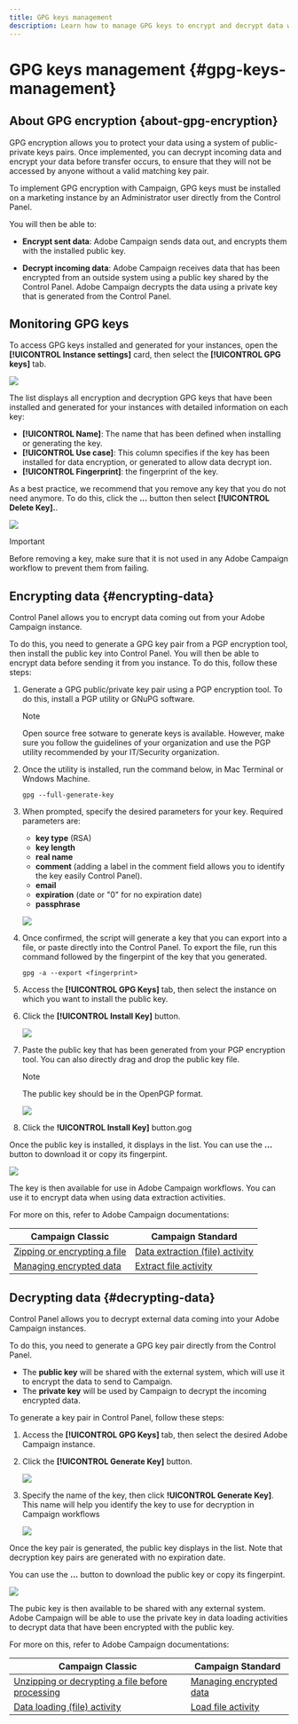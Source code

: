```yaml
---
title: GPG keys management
description: Learn how to manage GPG keys to encrypt and decrypt data within Adobe Campaign.
---
```


# GPG keys management {#gpg-keys-management}

## About GPG encryption {about-gpg-encryption}

GPG encryption allows you to protect your data using a system of public-private keys pairs. Once implemented, you can decrypt incoming data and encrypt your data before transfer occurs, to ensure that they will not be accessed by anyone without a valid matching key pair.

To implement GPG encryption with Campaign, GPG keys must be installed on a marketing instance by an Administrator user directly from the Control Panel.

You will then be able to:

* **Encrypt sent data**: Adobe Campaign sends data out, and encrypts them with the installed public key.

* **Decrypt incoming data**: Adobe Campaign receives data that has been encrypted from an outside system using a public key shared by the Control Panel. Adobe Campaign decrypts the data using a private key that is generated from the Control Panel.

## Monitoring GPG keys

To access GPG keys installed and generated for your instances, open the **[!UICONTROL Instance settings]** card, then select the **[!UICONTROL GPG keys]** tab.

![](assets/gpg_list.png)

The list displays all encryption and decryption GPG keys that have been installed and generated for your instances with detailed information on each key:

* **[!UICONTROL Name]**: The name that has been defined when installing or generating the key.
* **[!UICONTROL Use case]**: This column specifies if the key has been installed for data encryption, or generated to allow data decrypt ion.
* **[!UICONTROL Fingerprint]**: the fingerprint of the key.

As a best practice, we recommend that you remove any key that you do not need anymore. To do this, click the **...** button then select **[!UICONTROL Delete Key].**.

![](assets/gpg_delete.png)

>[!IMPORTANT]
>
>Before removing a key, make sure that it is not used in any Adobe Campaign workflow to prevent them from failing.

## Encrypting data {#encrypting-data}

Control Panel allows you to encrypt data coming out from your Adobe Campaign instance.

To do this, you need to generate a GPG key pair from a PGP encryption tool, then install the public key into Control Panel. You will then be able to encrypt data before sending it from you instance. To do this, follow these steps:

1. Generate a GPG public/private key pair using a PGP encryption tool. To do this, install a PGP utility or GNuPG software.

    >[!NOTE]
    >
    >Open source free sotware to generate keys is available. However, make sure you follow the guidelines of your organization and use the PGP utility recommended by your IT/Security organization.

1. Once the utility is installed, run the command below, in Mac Terminal or Wndows Machine.

    `gpg --full-generate-key`

1. When prompted, specify the desired parameters for your key. Required parameters are:

    * **key type** (RSA)
    * **key length**
    * **real name**
    * **comment** (adding a label in the comment field allows you to identify the key easily Control Panel).
    * **email**
    * **expiration** (date or "0" for no expiration date)
    * **passphrase**

    ![](assets/gpg_command.png)

1. Once confirmed, the script will generate a key that you can export into a file, or paste directly into the Control Panel. To export the file, run this command followed by the fingerpint of the key that you generated.

    `gpg -a --export <fingerprint>`

1. Access the **[!UICONTROL GPG Keys]** tab, then select the instance on which you want to install the public key.

1. Click the **[!UICONTROL Install Key]** button.

    ![](assets/gpg_install_button.png)

1. Paste the public key that has been generated from your PGP encryption tool. You can also directly drag and drop the public key file.

    >[!NOTE]
    >
    >The public key should be in the OpenPGP format.

    ![](assets/gpg_install_paste.png)

2. Click the **!UICONTROL Install Key]** button.gog

Once the public key is installed, it displays in the list. You can use the **...** button to download it or copy its fingerpint.

![](assets/gpg_install_download.png)

The key is then available for use in Adobe Campaign workflows. You can use it to encrypt data when using data extraction activities.

For more on this, refer to Adobe Campaign documentations:

Campaign Classic | Campaign Standard
---------|----------
 [Zipping or encrypting a file](https://docs.adobe.com/content/help/en/campaign-classic/using/automating-with-workflows/general-operation/how-to-use-workflow-data.html#zipping-or-encrypting-a-file)|[Data extraction (file) activity](https://docs.adobe.com/content/help/en/campaign-classic/using/automating-with-workflows/action-activities/extraction--file-.html)
 [Managing encrypted data](https://docs.adobe.com/content/help/en/campaign-standard/using/managing-processes-and-data/workflow-general-operation/importing-data.html#managing-encrypted-data)|[Extract file activity](https://docs.adobe.com/content/help/en/campaign-standard/using/managing-processes-and-data/data-management-activities/extract-file.html)

## Decrypting data {#decrypting-data}

Control Panel allows you to decrypt external data coming into your Adobe Campaign instances.

To do this, you need to generate a GPG key pair directly from the Control Panel.

* The **public key** will be shared with the external system, which will use it to encrypt the data to send to Campaign.
* The **private key** will be used by Campaign to decrypt the incoming encrypted data.

To generate a key pair in Control Panel, follow these steps:

1. Access the **[!UICONTROL GPG Keys]** tab, then select the desired Adobe Campaign instance.

1. Click the **[!UICONTROL Generate Key]** button.

    ![](assets/gpg_generate.png)

1. Specify the name of the key, then click **!UICONTROL Generate Key]**. This name will help you identify the key to use for decryption in Campaign workflows

    ![](assets/gpg_generate_name.png)

Once the key pair is generated, the public key displays in the list. Note that decryption key pairs are generated with no expiration date.

You can use the **...** button to download the public key or copy its fingerpint.

![](assets/gpg_generate_list.png)

The pubic key is then available to be shared with any external system. Adobe Campaign will be able to use the private key in data loading activities to decrypt data that have been encrypted with the public key.

For more on this, refer to Adobe Campaign documentations:

Campaign Classic | Campaign Standard
---------|----------
 [Unzipping or decrypting a file before processing](https://docs.adobe.com/content/help/en/campaign-classic/using/automating-with-workflows/general-operation/importing-data.html#unzipping-or-decrypting-a-file-before-processing)|[Managing encrypted data](https://docs.adobe.com/content/help/en/campaign-standard/using/managing-processes-and-data/workflow-general-operation/importing-data.html#managing-encrypted-data)
 [Data loading (file) activity](https://docs.adobe.com/content/help/en/campaign-classic/using/automating-with-workflows/action-activities/data-loading--file-.html)|[Load file activity](https://docs.adobe.com/content/help/en/campaign-standard/using/managing-processes-and-data/data-management-activities/load-file.html)
